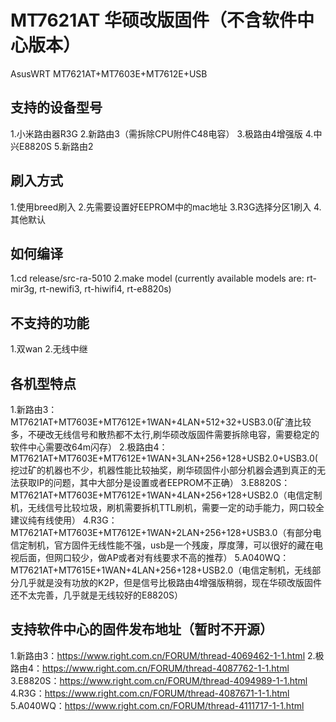 # MT7621AT 华硕改版固件（不含软件中心版本）
AsusWRT MT7621AT+MT7603E+MT7612E+USB

## 支持的设备型号
1.小米路由器R3G
2.新路由3（需拆除CPU附件C48电容）
3.极路由4增强版
4.中兴E8820S
5.新路由2

## 刷入方式
1.使用breed刷入
2.先需要设置好EEPROM中的mac地址
3.R3G选择分区1刷入
4.其他默认

## 如何编译
1.cd release/src-ra-5010
2.make model (currently available models are: rt-mir3g, rt-newifi3, rt-hiwifi4, rt-e8820s)

## 不支持的功能
1.双wan
2.无线中继

## 各机型特点
1.新路由3：MT7621AT+MT7603E+MT7612E+1WAN+4LAN+512+32+USB3.0(矿渣比较多，不硬改无线信号和散热都不太行,刷华硕改版固件需要拆除电容，需要稳定的软件中心需要改64m闪存）
2.极路由4：MT7621AT+MT7603E+MT7612E+1WAN+3LAN+256+128+USB2.0+USB3.0(挖过矿的机器也不少，机器性能比较抽奖，刷华硕固件小部分机器会遇到真正的无法获取IP的问题，其中大部分是设置或者EEPROM不正确）
3.E8820S：MT7621AT+MT7603E+MT7612E+1WAN+4LAN+256+128+USB2.0（电信定制机，无线信号比较垃圾，刷机需要拆机TTL刷机，需要一定的动手能力，网口较全建议纯有线使用）
4.R3G：MT7621AT+MT7603E+MT7612E+1WAN+2LAN+256+128+USB3.0（有部分电信定制机，官方固件无线性能不强，usb是一个残废，厚度薄，可以很好的藏在电视后面，但网口较少，做AP或者对有线要求不高的推荐）
5.A040WQ：MT7621AT+MT7615E+1WAN+4LAN+256+128+USB2.0（电信定制机，无线部分几乎就是没有功放的K2P，但是信号比极路由4增强版稍弱，现在华硕改版固件还不太完善，几乎就是无线较好的E8820S）

## 支持软件中心的固件发布地址（暂时不开源）
1.新路由3：https://www.right.com.cn/FORUM/thread-4069462-1-1.html
2.极路由4：https://www.right.com.cn/FORUM/thread-4087762-1-1.html
3.E8820S：https://www.right.com.cn/FORUM/thread-4094989-1-1.html
4.R3G：https://www.right.com.cn/FORUM/thread-4087671-1-1.html
5.A040WQ：https://www.right.com.cn/FORUM/thread-4111717-1-1.html